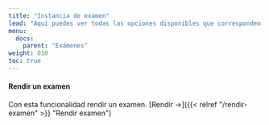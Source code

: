 ```yaml
---
title: "Instancia de examen"
lead: "Aquí puedes ver todas las opciones disponibles que corresponden a la instancia de examen."
menu:
  docs:
    parent: "Exámenes"
weight: 010
toc: true
---
```


#### Rendir un examen

Con esta funcionalidad rendir un examen. [Rendir →]({{< relref "/rendir-examen" >}} "Rendir examen")
